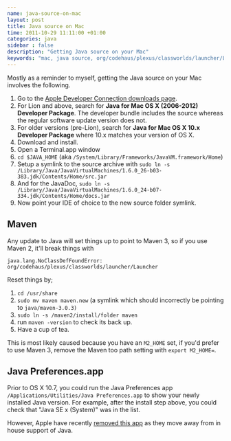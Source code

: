 ```yaml
---
name: java-source-on-mac
layout: post
title: Java source on Mac
time: 2011-10-29 11:11:00 +01:00
categories: java
sidebar : false
description: "Getting Java source on your Mac"
keywords: "mac, java source, org/codehaus/plexus/classworlds/launcher/Launcher, maven, m2_home, mvn"
---
```


Mostly as a reminder to myself, getting the Java source on your Mac involves the following.

<!-- more -->

  1. Go to the [Apple Developer Connection downloads page](https://developer.apple.com/downloads).
  1. For Lion and above, search for **Java for Mac OS X (2006-2012) Developer Package**. The developer bundle includes the source whereas the regular software update version does not.
  1. For older versions (pre-Lion), search for **Java for Mac OS X 10.x Developer Package** where 10.x matches your version of OS X.
  1. Download and install.
  1. Open a Terminal.app window
  1. `cd $JAVA_HOME` (aka `/System/Library/Frameworks/JavaVM.framework/Home`)
  1. Setup a symlink to the source archive with `sudo ln -s /Library/Java/JavaVirtualMachines/1.6.0_26-b03-383.jdk/Contents/Home/src.jar`
  1. And for the JavaDoc, `sudo ln -s /Library/Java/JavaVirtualMachines/1.6.0_24-b07-334.jdk/Contents/Home/docs.jar`
  1. Now point your IDE of choice to the new source folder symlink.


## Maven

Any update to Java will set things up to point to Maven 3, so if you use Maven 2, it'll break things with


    java.lang.NoClassDefFoundError: org/codehaus/plexus/classworlds/launcher/Launcher


Reset things by;

  1. `cd /usr/share`  
  1. `sudo mv maven maven.new` (a symlink which should incorrectly be pointing to `java/maven-3.0.3)`
  1. `sudo ln -s /maven2/install/folder maven`
  1. run `maven -version` to check its back up.
  1. Have a cup of tea.

This is most likely caused because you have an `M2_HOME` set, if you'd prefer to use Maven 3, remove the Maven too path setting with `export M2_HOME=`.


## Java Preferences.app

Prior to OS X 10.7, you could run the Java Preferences app `/Applications/Utilities/Java Preferences.app` to show your newly installed Java version. For example, after the install step above, you could check that "Java SE x (System)" was in the list.

However, Apple have recently [removed this app](http://reviews.cnet.com/8301-13727_7-57533880-263/java-preferences-missing-after-latest-os-x-java-update/) as they move away from in house support of Java.


